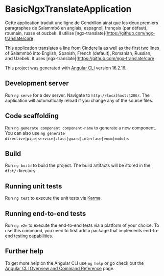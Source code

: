 # BasicNgxTranslateApplication
Cette application traduit une ligne de Cendrillon ainsi que les deux premiers paragraphes de Salammbô en anglais, espagnol, français (par défaut), roumain, russe et ouzbek. Il utilise [ngx-translate](https://github.com/ngx-translate/core

This application translates a line from Cinderella as well as the first two lines of Salammbô into English, Spanish, French (default), Romanian, Russian, and Uzebek. It uses [ngx-translate](https://github.com/ngx-translate/core

This project was generated with [Angular CLI](https://github.com/angular/angular-cli) version 16.2.16.

## Development server

Run `ng serve` for a dev server. Navigate to `http://localhost:4200/`. The application will automatically reload if you change any of the source files.

## Code scaffolding

Run `ng generate component component-name` to generate a new component. You can also use `ng generate directive|pipe|service|class|guard|interface|enum|module`.

## Build

Run `ng build` to build the project. The build artifacts will be stored in the `dist/` directory.

## Running unit tests

Run `ng test` to execute the unit tests via [Karma](https://karma-runner.github.io).

## Running end-to-end tests

Run `ng e2e` to execute the end-to-end tests via a platform of your choice. To use this command, you need to first add a package that implements end-to-end testing capabilities.

## Further help

To get more help on the Angular CLI use `ng help` or go check out the [Angular CLI Overview and Command Reference](https://angular.io/cli) page.
